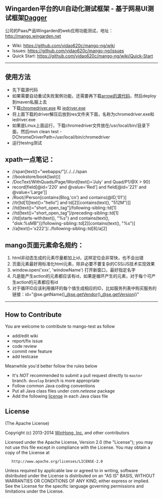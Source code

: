 ﻿## Wingarden平台的UI自动化测试框架 - 基于网易UI测试框架[Dagger](https://github.com/NetEase/Dagger)

公司的Paas产品Wingarden的web应用功能测试，地址： <http://mango.wingarden.net>

* Wiki: <https://github.com/yidao620c/mango-ng/wiki>
* Issues: <https://github.com/yidao620c/mango-ng/issues>
* Quick Start: <https://github.com/yidao620c/mango-ng/wiki/Quick-Start>

---------------------------------------------------
## 使用方法

* 先下载源代码
* 如果需要自动重试失败案例功能，还需要再下载[arrow的源代码](https://github.com/NetEase/Dagger)，然后deploy到maven私服上去
* 下载[chromedriver.exe](http://chromedriver.storage.googleapis.com/2.9/chromedriver_win32.zip) 和 [iedriver.exe](http://selenium.googlecode.com/files/IEDriverServer_Win32_2.39.0.zip)
* 将上面下载的driver解压后放到res文件夹下面，名称为chromedriver.exe和iedriver.exe
* 如果是Linux上面运行，下载chromedriver文件放在/usr/local/bin/目录下面，然后mvn clean test -DChromeDriverPath=/usr/local/bin/chromedriver
* 运行testng测试

## xpath一点笔记：
* //span[text()="webapps/"]/../.././span
* //bookstore/book[last()]
* /DocText/WithQuads/Page/Word[text()='July' and Quad/P1/@X > 90]
* record[field[@id='220' and @value='Red'] and field[@id='221' and @value='Large']]
* /Root//Person[contains(Blog,'cn') and contains(@ID,'01')]
* //tr[td[1][text()="hello"] and td[2][contains(text(), "512M")]]
* //td[text()="short_open_tag"]/following-sibling::td[1]
* //td[text()="short_open_tag"]/preceding-sibling::td[1]
* //td[starts-with(text(), "%s") and contains(text(), "disk:%sMB")]/following-sibling::td[2][contains(text(), "%s")]
* //a[text()='x222']/../following-sibling::td[8]/a[2]

## mango页面元素命名规约：
1. html非动态生成的元素尽量都加上id，这样定位会非常快，也不会出错
2. 页面元素最好用标准化html元素，除非必要不要复杂的CSS/JS技术实现效果
3. window.open('xxx', 'windowName') 打开新窗口，最好指定名字
4. 凡是能产生action的元素都应该有id，如果是循环产生的元素，对于每个可产生action的元素都应有id
5. 对于循环ID应该利用循环的每个值生成相应的ID，比如服务列表中购买服务的链接：id="@se.getName()_@se.getVendor()_@se.getVersion()"

-----------------------------------------------------
## How to Contribute

You are welcome to contribute to mango-test as follow

* add/edit wiki
* report/fix issue
* code review
* commit new feature
* add testcase

Meanwhile you'd better follow the rules below

* It's *NOT* recommended to submit a pull request directly to `master` branch. `develop` branch is more appropriate
* Follow common Java coding conventions
* Put all Java class files under *com.netease* package
* Add the following [license](#license) in each Java class file

## License

(The Apache License)

Copyright (c) 2013-2014 [WinHong, Inc.](http://www.winhong.com/) and other contributors

Licensed under the Apache License, Version 2.0 (the "License"); you may not use this file except in compliance with the License. You may obtain a copy of the License at

       http://www.apache.org/licenses/LICENSE-2.0

Unless required by applicable law or agreed to in writing, software distributed under the License is distributed on an "AS IS" BASIS, WITHOUT WARRANTIES OR CONDITIONS OF ANY KIND, either express or implied. See the License for the specific language governing permissions and limitations under the License.
